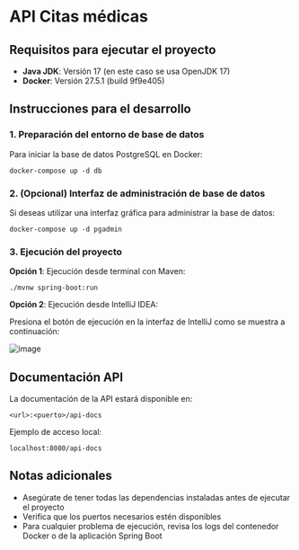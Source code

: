 
# API Citas médicas

## Requisitos para ejecutar el proyecto

- **Java JDK**: Versión 17 (en este caso se usa OpenJDK 17)
- **Docker**: Versión 27.5.1 (build 9f9e405)

## Instrucciones para el desarrollo

### 1. Preparación del entorno de base de datos

Para iniciar la base de datos PostgreSQL en Docker:

```
docker-compose up -d db
```

### 2. (Opcional) Interfaz de administración de base de datos

Si deseas utilizar una interfaz gráfica para administrar la base de datos:

```
docker-compose up -d pgadmin
```

### 3. Ejecución del proyecto

**Opción 1**: Ejecución desde terminal con Maven:

```
./mvnw spring-boot:run
```

**Opción 2**: Ejecución desde IntelliJ IDEA:

Presiona el botón de ejecución en la interfaz de IntelliJ como se muestra a continuación:

![image](https://github.com/user-attachments/assets/9ae6aff5-953b-4210-909a-7cddd3f2fae5)

## Documentación API

La documentación de la API estará disponible en:

```
<url>:<puerto>/api-docs
```

Ejemplo de acceso local:
```
localhost:8080/api-docs
```

## Notas adicionales

- Asegúrate de tener todas las dependencias instaladas antes de ejecutar el proyecto
- Verifica que los puertos necesarios estén disponibles
- Para cualquier problema de ejecución, revisa los logs del contenedor Docker o de la aplicación Spring Boot

